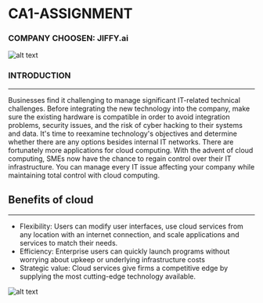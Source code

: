 # CA1-ASSIGNMENT 

### COMPANY CHOOSEN: JIFFY.ai 

![alt text]( https://encrypted-tbn0.gstatic.com/images?q=tbn:ANd9GcSFZvbWJ7kWjlKto5d2FqPg1n9jNgzoNjeYoKw0pZuX-n0DwuOWx0ODR4LZfnK6ihDz7rQ&usqp=CAU.png)

### **INTRODUCTION**
________________
Businesses find it challenging to manage significant IT-related technical challenges. Before integrating the new technology into the company, make sure the existing hardware is compatible in order to avoid integration problems, security issues, and the risk of cyber hacking to their systems and data. It's time to reexamine technology's objectives and determine whether there are any options besides internal IT networks. There are fortunately more applications for cloud computing. With the advent of cloud computing, SMEs now have the chance to regain control over their IT infrastructure. You can manage every IT issue affecting your company while maintaining total control with cloud computing.

## Benefits of cloud 
_____________________
- Flexibility: Users can modify user interfaces, use cloud services from any location with an internet connection, and scale applications and services to match their needs.
- Efficiency: Enterprise users can quickly launch programs without worrying about upkeep or underlying infrastructure costs
- Strategic value: Cloud services give firms a competitive edge by supplying the most cutting-edge technology available.
 

![alt text](https://tflive.wpenginepowered.com/wp-content/uploads/2020/01/benefits_of_cloud_computing.png)


